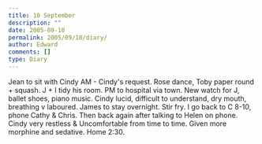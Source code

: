 ```yaml
---
title: 10 September
description: ""
date: 2005-09-10
permalink: 2005/09/10/diary/
author: Edward
comments: []
type: Diary
---
```


Jean to sit with Cindy AM - Cindy's request. Rose dance, Toby paper round + squash. J + I tidy his room. PM to hospital via town. New watch for J, ballet shoes, piano music. Cindy lucid, difficult to understand, dry mouth, breathing v laboured. James to stay overnight. Stir fry. I go back to C 8-10, phone Cathy & Chris. Then back again after talking to Helen on phone. Cindy very restless & Uncomfortable from time to time. Given more morphine and sedative. Home 2:30.
